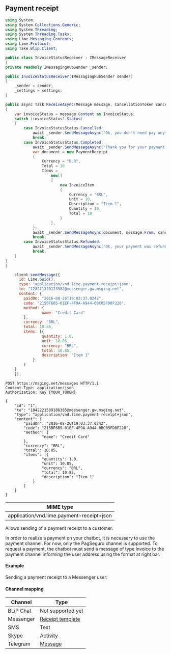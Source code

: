 ## Payment receipt

```csharp
using System;
using System.Collections.Generic;
using System.Threading;
using System.Threading.Tasks;
using Lime.Messaging.Contents;
using Lime.Protocol;
using Take.Blip.Client;

public class InvoiceStatusReceiver : IMessageReceiver
{
private readonly IMessagingHubSender _sender;

public InvoiceStatusReceiver(IMessagingHubSender sender)
{
    _sender = sender;
    _settings = settings;
}

public async Task ReceiveAsync(Message message, CancellationToken cancellationToken)
{
    var invoiceStatus = message.Content as InvoiceStatus;
    switch (invoiceStatus?.Status)
    {
        case InvoiceStatusStatus.Cancelled:
            await _sender.SendMessageAsync("Ok, you don't need pay anything.", message.From, cancellationToken);
            break;
        case InvoiceStatusStatus.Completed:
            await _sender.SendMessageAsync("Thank you for your payment, this is only a test", message.From, cancellationToken);
            var document = new PaymentReceipt
            {
                Currency = "BLR",
                Total = 10
                Items =
                    new[]
                    {
                        new InvoiceItem
                        {
                            Currency = "BRL",
                            Unit = 10,
                            Description = "Item 1",
                            Quantity = 10,
                            Total = 10
                        }
                    },
            };
            await _sender.SendMessageAsync(document, message.From, cancellationToken);
            break;
        case InvoiceStatusStatus.Refunded:
            await _sender.SendMessageAsync("Ok, your payment was refunded by PagSeguro!", message.From, cancellationToken);
            break;
    }
}
}
```

```javascript
    client.sendMessage({
      id: Lime.Guid(),
      type: "application/vnd.lime.payment-receipt+json",
      to: "128271320123982@messenger.gw.msging.net",
      content: {
        paidOn: "2016-08-26T19:03:37.024Z",
        code: "215BF6B5-01EF-4F9A-A944-0BC05FD0F228",
        method: {
                name: "Credit Card"
        },
        currency: "BRL",
        total: 10.85,
        items: [{
                quantity: 1.0,
                unit: 10.85,
                currency: "BRL",
                total: 10.85,
                description: "Item 1"
            }
        ]
    }
    });
```

```http
POST https://msging.net/messages HTTP/1.1
Content-Type: application/json
Authorization: Key {YOUR_TOKEN}

{
    "id": "1",
    "to": "1042221589186385@messenger.gw.msging.net",
    "type": "application/vnd.lime.payment-receipt+json",
    "content": {
        "paidOn": "2016-08-26T19:03:37.024Z",
        "code": "215BF6B5-01EF-4F9A-A944-0BC05FD0F228",
        "method": {
                "name": "Credit Card"
        },
        "currency": "BRL",
        "total": 10.85,
        "items": [{
                "quantity": 1.0,
                "unit": 10.85,
                "currency": "BRL",
                "total": 10.85,
                "description": "Item 1"
            }
        ]
    }
}
```

| MIME type                            |
|--------------------------------------|
| application/vnd.lime.payment-receipt+json |

Allows sending of a payment receipt to a customer.

In order to realize a payment on your chatbot, it is necessary to use the payment channel. For now, only the PagSeguro channel is supported. To request a payment, the chatbot must send a message of type Invoice to the payment channel informing the user address using the format at right bar.

#### Example
Sending a payment receipt to a Messenger user:



#### Channel mapping

| Channel              | Type                    |
|--------------------|-------------------------|
| BLiP Chat          | Not supported yet       |
| Messenger          | [Receipt template](https://developers.facebook.com/docs/messenger-platform/send-api-reference/receipt-template)|
| SMS                | Text         |
| Skype              | [Activity](https://docs.botframework.com/en-us/skype/chat/#sending-messages-1)|
| Telegram           | [Message](https://core.telegram.org/bots/api#message)|
